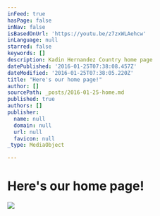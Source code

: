 ```yaml
---
inFeed: true
hasPage: false
inNav: false
isBasedOnUrl: 'https://youtu.be/z7zxWLAehcw'
inLanguage: null
starred: false
keywords: []
description: Kadin Hernandez Country home page
datePublished: '2016-01-25T07:38:08.457Z'
dateModified: '2016-01-25T07:38:05.220Z'
title: "Here's our home page!"
author: []
sourcePath: _posts/2016-01-25-home.md
published: true
authors: []
publisher:
  name: null
  domain: null
  url: null
  favicon: null
_type: MediaObject

---
```

# Here's our home page!
![](https://the-grid-user-content.s3-us-west-2.amazonaws.com/c106a434-84d9-4040-8515-a23db520ced0.jpg)